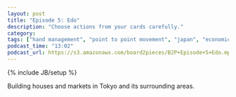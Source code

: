 ```yaml
---
layout: post
title: "Episode 5: Edo"
description: "Choose actions from your cards carefully."
category: 
tags: ["hand management", "point to point movement", "japan", "economic", "medieval"]
podcast_time: "13:02"
podcast_url: https://s3.amazonaws.com/board2pieces/B2P+Episode+5+Edo.mp3
---
```

{% include JB/setup %}

Building houses and markets in Tokyo and its surrounding areas.
